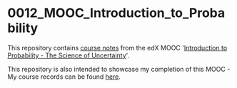 # 0012_MOOC_Introduction_to_Probability

This repository contains [course notes](Course_Notes.md) from the edX MOOC '[Introduction to Probability - The Science of Uncertainty](https://www.edx.org/course/introduction-probability-science-mitx-6-041x-1)'.

This repository is also intended to showcase my completion of this MOOC - My course records can be found [here](Course_Completion.md).
